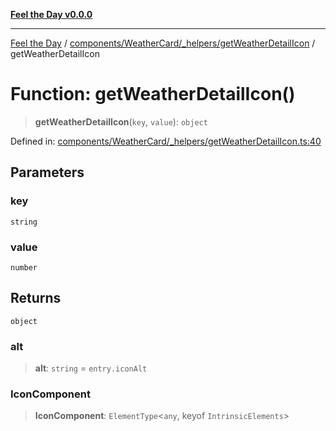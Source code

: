 [**Feel the Day v0.0.0**](../../../../../README.md)

***

[Feel the Day](../../../../../README.md) / [components/WeatherCard/\_helpers/getWeatherDetailIcon](../README.md) / getWeatherDetailIcon

# Function: getWeatherDetailIcon()

> **getWeatherDetailIcon**(`key`, `value`): `object`

Defined in: [components/WeatherCard/\_helpers/getWeatherDetailIcon.ts:40](https://github.com/HyeinKang/feel-the-day/blob/8289c79f2741a9407fd7ce6a81056ae02e4eeed7/src/components/WeatherCard/_helpers/getWeatherDetailIcon.ts#L40)

## Parameters

### key

`string`

### value

`number`

## Returns

`object`

### alt

> **alt**: `string` = `entry.iconAlt`

### IconComponent

> **IconComponent**: `ElementType`\<`any`, keyof `IntrinsicElements`\>
